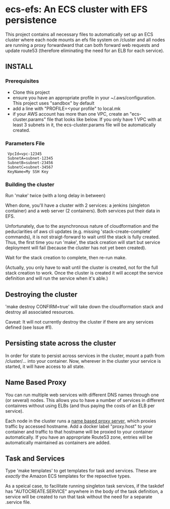 ecs-efs:  An ECS cluster with EFS persistence
=============================================

This project contains all necessary files to automatically set up an
ECS cluster where each node mounts an efs file system on /cluster and
all nodes are running a proxy forwardward that can both forward web
requests and update route53 (therefore eliminating the need for an ELB
for each service).

INSTALL
-------

### Prerequisites

* Clone this project
* ensure you have an appropriate profile in your ~/.aws/configuration.
  This project uses "sandbox" by default
* add a line with "PROFILE=<your profile" to local.mk
* if your AWS account has more than one VPC, create an
  "ecs-cluster.params" file that looks like below.  If you only have 1
  VPC with at least 3 subnets in it, the ecs-cluster.params file will be
  automatically created.

### Parameters File

     VpcId=vpc-12345
     SubnetA=subnet-12345
     SubnetB=subnet-23456
     SubnetC=subnet-34567
     KeyName=My SSH Key


### Building the cluster


Run 'make' twice (with a long delay in between)

When done, you'll have a cluster with 2 services: a jenkins (singleton
container) and a web server (2 containers).  Both services put their
data in EFS.

Unfortunately, due to the asynchronous nature of cloudformation and
the peduclarities of aws cli updates (e.g. missing
'stack-create-complete' commands), it is not straigt-forward to wait
until the stack is fully created.  Thus, the first time you run
'make', the stack creation will start but service deployment will fail
(because the cluster has not yet been created).

Wait for the stack creation to complete, then re-run make.

(Actually, you only have to wait until the cluster is created, not for
the full stack creation to work.  Once the cluster is created it will
accept the service definition and will run the service when it's
able.)

Destroying the cluster
----------------------

'make destroy CONFIRM=true' will take down the cloudformation stack
and destroy all associated resources.

Caveat: It will not currently destroy the cluster if there are any
services defined (see Issue #1).

Persisting state across the cluster
-----------------------------------

In order for state to persist across services in the cluster, mount a
path from /cluster/... into your container.  Now, wherever in the
cluster your service is started, it will have access to all state.

Name Based Proxy
----------------

You can run multiple web services with different DNS names through one
(or several) nodes.  This allows you to have a number of services in
different containres without using ELBs (and thus paying the costs of
an ELB per service).

Each node in the cluster runs a [name based proxy
server](https://github.com/deweysasser/docker-name-proxy-server),
which proxies traffic by accessed hostname.  Add a docker label
"proxy.host" to your container and traffic to that hostname will be
proxied to your container automatically.  If you have an appropriate
Route53 zone, entries will be automatically maintained as containers
are added.

Task and Services
-----------------

Type 'make templates' to get templates for task and services.  These
are *exactly* the Amazon ECS templates for the repsective types.

As a speical case, to facilitate running singleton task services, if
the taskdef has "AUTOCREATE.SERVICE" anywhere in the body of the task
definition, a service will be created to run that task without the
need for a separate .service file.